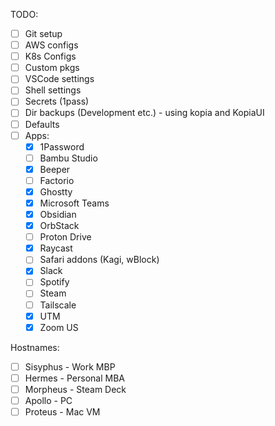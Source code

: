 TODO:
- [ ] Git setup
- [ ] AWS configs
- [ ] K8s Configs
- [ ] Custom pkgs
- [ ] VSCode settings
- [ ] Shell settings
- [ ] Secrets (1pass)
- [ ] Dir backups (Development etc.) - using kopia and KopiaUI
- [ ] Defaults
- [ ] Apps:
  - [x] 1Password
  - [ ] Bambu Studio
  - [x] Beeper
  - [ ] Factorio
  - [x] Ghostty
  - [x] Microsoft Teams
  - [x] Obsidian
  - [x] OrbStack
  - [ ] Proton Drive
  - [x] Raycast
  - [ ] Safari addons (Kagi, wBlock)
  - [x] Slack
  - [ ] Spotify
  - [ ] Steam
  - [ ] Tailscale
  - [x] UTM
  - [x] Zoom US

Hostnames:
- [ ] Sisyphus - Work MBP
- [ ] Hermes - Personal MBA
- [ ] Morpheus - Steam Deck
- [ ] Apollo - PC
- [ ] Proteus - Mac VM
